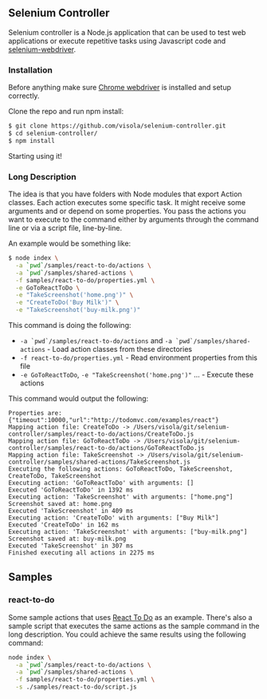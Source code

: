 ## Selenium Controller

Selenium controller is a Node.js application that can be used to test web applications or execute repetitive tasks using Javascript code and [selenium-webdriver](https://www.npmjs.com/package/selenium-webdriver).

### Installation

Before anything make sure [Chrome webdriver](https://sites.google.com/a/chromium.org/chromedriver/) is installed and setup correctly.

Clone the repo and run npm install:

```bash
$ git clone https://github.com/visola/selenium-controller.git
$ cd selenium-controller/
$ npm install
```

Starting using it!

### Long Description

The idea is that you have folders with Node modules that export Action classes. Each action executes some specific task. It might receive some arguments and or depend on some properties. You pass the actions you want to execute to the command either by arguments through the command line or via a script file, line-by-line.

An example would be something like:

```bash
$ node index \
  -a `pwd`/samples/react-to-do/actions \
  -a `pwd`/samples/shared-actions \
  -f samples/react-to-do/properties.yml \
  -e GoToReactToDo \
  -e "TakeScreenshot('home.png')" \
  -e "CreateToDo('Buy Milk')" \
  -e "TakeScreenshot('buy-milk.png')"
```

This command is doing the following:

- ``-a `pwd`/samples/react-to-do/actions`` and ``-a `pwd`/samples/shared-actions`` - Load action classes from these directories
- `-f react-to-do/properties.yml` - Read environment properties from this file
- `-e GoToReactToDo`, `-e "TakeScreenshot('home.png')"` ... - Execute these actions

This command would output the following:

```
Properties are: {"timeout":10000,"url":"http://todomvc.com/examples/react"}
Mapping action file: CreateToDo -> /Users/visola/git/selenium-controller/samples/react-to-do/actions/CreateToDo.js
Mapping action file: GoToReactToDo -> /Users/visola/git/selenium-controller/samples/react-to-do/actions/GoToReactToDo.js
Mapping action file: TakeScreenshot -> /Users/visola/git/selenium-controller/samples/shared-actions/TakeScreenshot.js
Executing the following actions: GoToReactToDo, TakeScreenshot, CreateToDo, TakeScreenshot
Executing action: 'GoToReactToDo' with arguments: []
Executed 'GoToReactToDo' in 1392 ms
Executing action: 'TakeScreenshot' with arguments: ["home.png"]
Screenshot saved at: home.png
Executed 'TakeScreenshot' in 409 ms
Executing action: 'CreateToDo' with arguments: ["Buy Milk"]
Executed 'CreateToDo' in 162 ms
Executing action: 'TakeScreenshot' with arguments: ["buy-milk.png"]
Screenshot saved at: buy-milk.png
Executed 'TakeScreenshot' in 307 ms
Finished executing all actions in 2275 ms
```

## Samples

### react-to-do

Some sample actions that uses [React To Do](http://todomvc.com/examples/react) as an example. There's also a sample script that executes the same actions as the sample command in the long description. You could achieve the same results using the following command:

```bash
node index \
  -a `pwd`/samples/react-to-do/actions \
  -a `pwd`/samples/shared-actions \
  -f samples/react-to-do/properties.yml \
  -s ./samples/react-to-do/script.js
```
